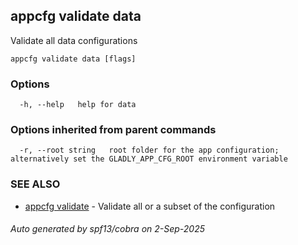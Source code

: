 ## appcfg validate data

Validate all data configurations

```
appcfg validate data [flags]
```

### Options

```
  -h, --help   help for data
```

### Options inherited from parent commands

```
  -r, --root string   root folder for the app configuration; alternatively set the GLADLY_APP_CFG_ROOT environment variable
```

### SEE ALSO

* [appcfg validate](appcfg_validate.md)	 - Validate all or a subset of the configuration

###### Auto generated by spf13/cobra on 2-Sep-2025
